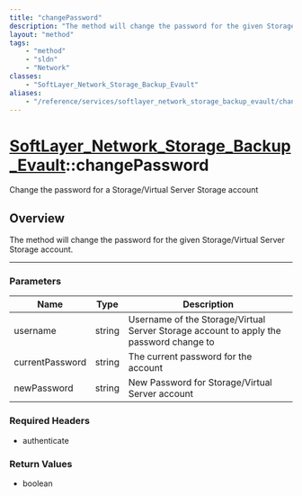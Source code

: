 ```yaml
---
title: "changePassword"
description: "The method will change the password for the given Storage/Virtual Server Storage account."
layout: "method"
tags:
    - "method"
    - "sldn"
    - "Network"
classes:
    - "SoftLayer_Network_Storage_Backup_Evault"
aliases:
    - "/reference/services/softlayer_network_storage_backup_evault/changePassword"
---
```

# [SoftLayer_Network_Storage_Backup_Evault](/reference/services/SoftLayer_Network_Storage_Backup_Evault)::changePassword


Change the password for a Storage/Virtual Server Storage account


## Overview 
The method will change the password for the given Storage/Virtual Server Storage account. 

-----

### Parameters 
|Name | Type | Description |
| --- | --- | --- |
|username| string| Username of the Storage/Virtual Server Storage account to apply the password change to|
|currentPassword| string| The current password for the account|
|newPassword| string| New Password for Storage/Virtual Server account|


### Required Headers
* authenticate


### Return Values
* boolean




